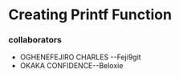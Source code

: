 # Creating Printf Function
### collaborators
* OGHENEFEJIRO CHARLES  --Feji9git
* OKAKA CONFIDENCE--Beloxie
